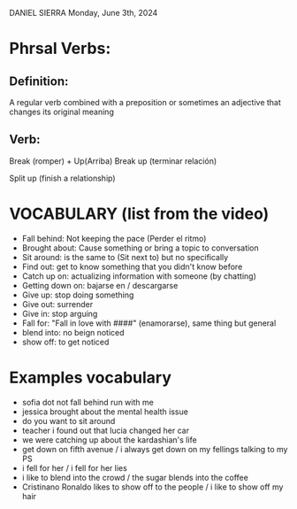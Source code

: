 DANIEL SIERRA
Monday, June 3th, 2024

# Phrsal Verbs:

## Definition:
A regular verb combined with a preposition or sometimes an adjective that changes its original meaning

## Verb:
Break (romper) + Up(Arriba)
Break up (terminar relación)

Split up (finish a relationship)

# VOCABULARY (list from the video)
- Fall behind: Not keeping the pace (Perder el ritmo)
- Brought about: Cause something or bring a topic to conversation
- Sit around: is the same to (Sit next to) but no specifically
- Find out: get to know something that you didn't know before
- Catch up on: actualizing information with someone (by chatting)
- Getting down on: bajarse en / descargarse
- Give up: stop doing something
- Give out: surrender
- Give in: stop arguing
- Fall for: "Fall in love with ####" (enamorarse), same thing but general
- blend into: no beign noticed
- show off: to get noticed

# Examples vocabulary
- sofia dot not fall behind run with me
- jessica brought about the mental health issue
- do you want to sit around
- teacher i found out that lucia changed her car
- we were catching up about the kardashian's life
- get down on fifth avenue / i always get down on my fellings talking to my PS
- i fell for her / i fell for her lies
- i like to blend into the crowd / the sugar blends into the coffee
- Cristinano Ronaldo likes to show off to the people / i like to show off my hair